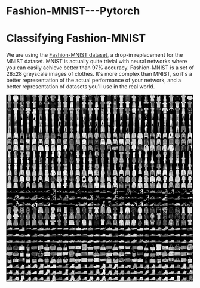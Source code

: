 # Fashion-MNIST---Pytorch


# Classifying Fashion-MNIST

We are using the [Fashion-MNIST dataset](https://github.com/zalandoresearch/fashion-mnist), a drop-in replacement for the MNIST dataset. MNIST is actually quite trivial with neural networks where you can easily achieve better than 97% accuracy. Fashion-MNIST is a set of 28x28 greyscale images of clothes. It's more complex than MNIST, so it's a better representation of the actual performance of your network, and a better representation of datasets you'll use in the real world.

<img src='https://github.com/infiniteoverflow/Fashion-MNIST---Pytorch/blob/master/fashion-mnist-sprite.png' width=500px>


